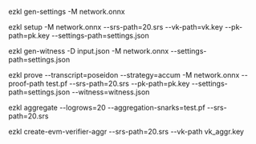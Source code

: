 ezkl gen-settings -M network.onnx

ezkl setup -M network.onnx --srs-path=20.srs --vk-path=vk.key --pk-path=pk.key --settings-path=settings.json

ezkl gen-witness -D input.json -M network.onnx --settings-path=settings.json

ezkl prove --transcript=poseidon --strategy=accum -M network.onnx --proof-path test.pf --srs-path=20.srs --pk-path=pk.key --settings-path=settings.json --witness=witness.json

ezkl aggregate --logrows=20 --aggregation-snarks=test.pf --srs-path=20.srs

ezkl create-evm-verifier-aggr --srs-path=20.srs --vk-path vk_aggr.key
